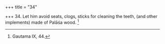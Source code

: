 +++
title = "34"

+++
34. Let him avoid seats, clogs, sticks for cleaning the teeth, (and other implements) made of Palāśa wood. [^21] 


[^21]:  Gautama IX, 44.
